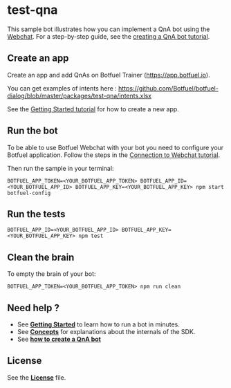 # test-qna

This sample bot illustrates how you can implement a QnA bot using the [Webchat](https://docs.botfuel.io/webchat/overview). For a step-by-step guide, see the [creating a QnA bot tutorial](https://docs.botfuel.io/platform/tutorials/creating-a-q-a-bot).

## Create an app

Create an app and add QnAs on Botfuel Trainer (https://app.botfuel.io).

You can get examples of intents here : https://github.com/Botfuel/botfuel-dialog/blob/master/packages/test-qna/intents.xlsx

See the [Getting Started tutorial](https://docs.botfuel.io/platform/tutorials/getting-started) for how to create a new app.

## Run the bot

To be able to use Botfuel Webchat with your bot you need to configure your Botfuel application. Follow the steps in the [Connection to Webchat tutorial](https://docs.botfuel.io/platform/tutorials/connecting-to-webchat).

Then run the sample in your terminal:

```shell
BOTFUEL_APP_TOKEN=<YOUR_BOTFUEL_APP_TOKEN> BOTFUEL_APP_ID=<YOUR_BOTFUEL_APP_ID> BOTFUEL_APP_KEY=<YOUR_BOTFUEL_APP_KEY> npm start botfuel-config
```

## Run the tests

```shell
BOTFUEL_APP_ID=<YOUR_BOTFUEL_APP_ID> BOTFUEL_APP_KEY=<YOUR_BOTFUEL_APP_KEY> npm test
```

## Clean the brain

To empty the brain of your bot:

```shell
BOTFUEL_APP_TOKEN=<YOUR_BOTFUEL_APP_TOKEN> npm run clean
```

## Need help ?

* See [**Getting Started**](https://docs.botfuel.io/platform/tutorials/getting-started) to learn how to run a bot in minutes.
* See [**Concepts**](https://docs.botfuel.io/platform/concepts) for explanations about the internals of the SDK.
* See [**how to create a QnA bot**](https://docs.botfuel.io/platform/tutorials/creating-a-q-a-bot)

## License

See the [**License**](LICENSE.md) file.
